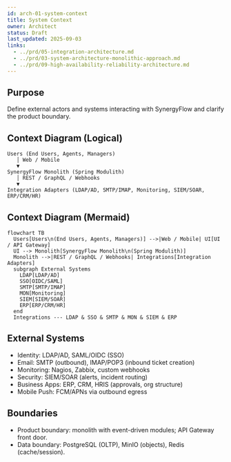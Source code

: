 ```yaml
---
id: arch-01-system-context
title: System Context
owner: Architect
status: Draft
last_updated: 2025-09-03
links:
  - ../prd/05-integration-architecture.md
  - ../prd/03-system-architecture-monolithic-approach.md
  - ../prd/09-high-availability-reliability-architecture.md
---
```


## Purpose

Define external actors and systems interacting with SynergyFlow and clarify the product boundary.

## Context Diagram (Logical)

```text
Users (End Users, Agents, Managers)
   │ Web / Mobile
   ▼
SynergyFlow Monolith (Spring Modulith)
   │ REST / GraphQL / Webhooks
   ▼
Integration Adapters (LDAP/AD, SMTP/IMAP, Monitoring, SIEM/SOAR, ERP/CRM/HR)
```

## Context Diagram (Mermaid)

```mermaid
flowchart TB
  Users[Users\n(End Users, Agents, Managers)] -->|Web / Mobile| UI[UI / API Gateway]
  UI --> Monolith[SynergyFlow Monolith\n(Spring Modulith)]
  Monolith -->|REST / GraphQL / Webhooks| Integrations[Integration Adapters]
  subgraph External Systems
    LDAP[LDAP/AD]
    SSO[OIDC/SAML]
    SMTP[SMTP/IMAP]
    MON[Monitoring]
    SIEM[SIEM/SOAR]
    ERP[ERP/CRM/HR]
  end
  Integrations --- LDAP & SSO & SMTP & MON & SIEM & ERP
```

## External Systems

- Identity: LDAP/AD, SAML/OIDC (SSO)
- Email: SMTP (outbound), IMAP/POP3 (inbound ticket creation)
- Monitoring: Nagios, Zabbix, custom webhooks
- Security: SIEM/SOAR (alerts, incident routing)
- Business Apps: ERP, CRM, HRIS (approvals, org structure)
- Mobile Push: FCM/APNs via outbound egress

## Boundaries

- Product boundary: monolith with event-driven modules; API Gateway front door.
- Data boundary: PostgreSQL (OLTP), MinIO (objects), Redis (cache/session).
